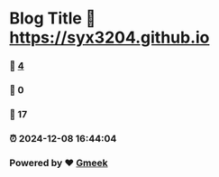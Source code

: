 # Blog Title :link: https://syx3204.github.io 
### :page_facing_up: [4](https://syx3204.github.io/tag.html) 
### :speech_balloon: 0 
### :hibiscus: 17 
### :alarm_clock: 2024-12-08 16:44:04 
### Powered by :heart: [Gmeek](https://github.com/Meekdai/Gmeek)
